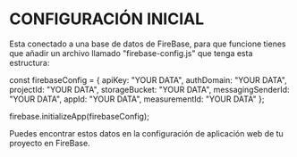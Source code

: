 # CONFIGURACIÓN INICIAL
Esta conectado a una base de datos de FireBase, para que funcione tienes que añadir un archivo llamado "firebase-config.js" que tenga esta estructura:

const firebaseConfig = {
  apiKey: "YOUR DATA",
  authDomain: "YOUR DATA",
  projectId: "YOUR DATA",
  storageBucket: "YOUR DATA",
  messagingSenderId: "YOUR DATA",
  appId: "YOUR DATA",
  measurementId: "YOUR DATA"
};

firebase.initializeApp(firebaseConfig);

Puedes encontrar estos datos en la configuración de aplicación web de tu proyecto en FireBase.
